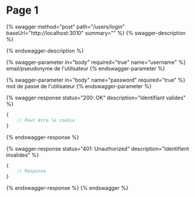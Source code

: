 # Page 1

{% swagger method="post" path="/users/login" baseUrl="http://localhost:3010" summary="" %}
{% swagger-description %}

{% endswagger-description %}

{% swagger-parameter in="body" required="true" name="username" %}
email/pseudonyme de l'utilisateur
{% endswagger-parameter %}

{% swagger-parameter in="body" name="password" required="true" %}
mot de passe de l'utilisateur 
{% endswagger-parameter %}

{% swagger-response status="200: OK" description="Identifiant valides" %}
```javascript
{
    // Peut être le cookie
}
```
{% endswagger-response %}

{% swagger-response status="401: Unauthorized" description="Identifient invalides" %}
```javascript
{
    // Response
}
```
{% endswagger-response %}
{% endswagger %}
